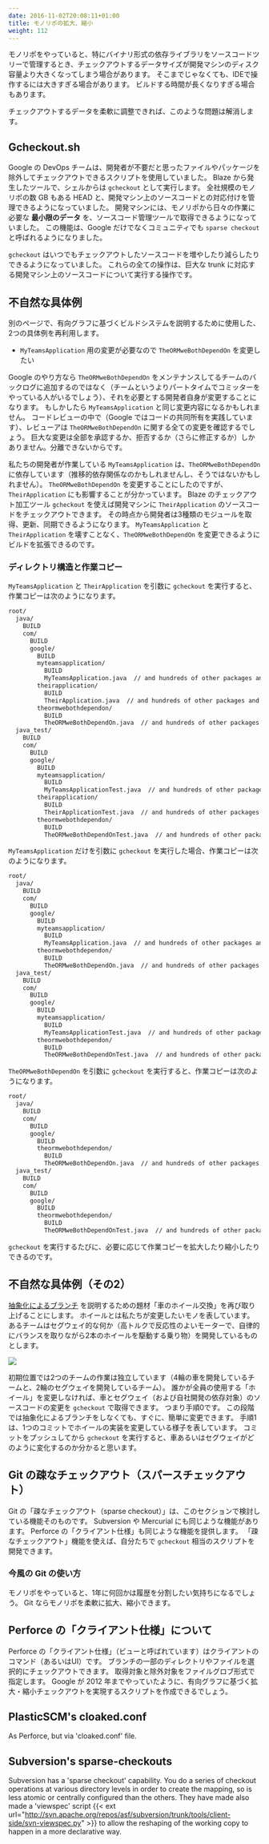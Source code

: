 ```yaml
---
date: 2016-11-02T20:08:11+01:00
title: モノリポの拡大、縮小
weight: 112
---
```

 
<!-- At some point with a monorepo approach to source control (especially with binary dependencies in the source tree), your checkouts
could be bigger than your local workstation's hard drive. Or even if the checkout is not too big for your hard drive, 
then it might be too much for your IDE, and you do not want to have to abandon it for Vim/Emacs. Or maybe it is not your IDE that 
chokes but rather is something about the build that's too much locally, despite command-line arguments to attempt to
pare it down for a shorter elapsed time. -->
モノリポをやっていると、特にバイナリ形式の依存ライブラリをソースコードツリーで管理するとき、チェックアウトするデータサイズが開発マシンのディスク容量より大きくなってしまう場合があります。
そこまでじゃなくても、IDEで操作するには大きすぎる場合があります。
ビルドする時間が長くなりすぎる場合もあります。

<!-- There is a way to intelligently expand or contract the checkout on your developer workstation, to alleviate all of
the above. -->
チェックアウトするデータを柔軟に調整できれば、このような問題は解消します。

## Gcheckout.sh

<!-- Google's in-house DevOps uses some simple scripting to
modify the checkout on the developer's workstation to omit the source files/packages that are not needed for the 
current intentions of the developer. This Blaze related technology is a shell command called 'gcheckout'. It can modify the mappings between the multi-gigabyte HEAD 
revision of company-wide trunk (monorepo) and developer's own workstation. Thus the source-control tools maintain the 
**smallest possible subset** of the monorepo on the developer's workstation, for them to perform their daily work. 
Google and the industry refer to the general feature as 'sparse checkout'. -->
Google の DevOps チームは、開発者が不要だと思ったファイルやパッケージを除外してチェックアウトできるスクリプトを使用していました。
Blaze から発生したツールで、シェルからは `gcheckout` として実行します。
全社規模のモノリポの数 GB もある HEAD と、開発マシン上のソースコードとの対応付けを管理できるようになっていました。
開発マシンには、モノリポから日々の作業に必要な **最小限のデータ** を、ソースコード管理ツールで取得できるようになっていました。
この機能は、Google だけでなくコミュニティでも `sparse checkout` と呼ばれるようになりました。

<!-- You can run `gcheckout` at any time to modify your sparse checkout to be bigger or smaller (or wholly different) for
different reasons. All of those are operations on your local representation of a larger trunk. -->
`gcheckout` はいつでもチェックアウトしたソースコードを増やしたり減らしたりできるようになっていました。
これらの全ての操作は、巨大な trunk に対応する開発マシン上のソースコードについて実行する操作です。

## 不自然な具体例

<!-- We detailed two intentions for directed graph build systems above, using a contrived application. Here is one more: -->
別のページで、有向グラフに基づくビルドシステムを説明するために使用した、2つの具体例を再利用します。

<!-- * I now want to change `TheORMweBothDependOn`, because a change to `MyTeamsApplication` requires me to do that. -->
* `MyTeamsApplication` 用の変更が必要なので `TheORMweBothDependOn` を変更したい

<!-- In Google, rather than feed into the backlog of the team that maintains `TheORMweBothDependOn` (which may exist as a part-time
committee rather than a team), the developer in question would make the change themselves. Perhaps they had made 
it in the same commit as the first usage of it for `MyTeamsApplication`.  In the code review cycle (Google practices
common code ownership), the approvers for the `TheORMweBothDependOn` would see all the changes together. The larger change is
all accepted or rejected (to be remediated) atomically. -->
Google のやり方なら `TheORMweBothDependOn` をメンテナンスしてるチームのバックログに追加するのではなく（チームというよりパートタイムでコミッターをやっている人がいるでしょう）、それを必要とする開発者自身が変更することになります。
もしかしたら `MyTeamsApplication` と同じ変更内容になるかもしれません。
コードレビューの中で（Google ではコードの共同所有を実践しています）、レビューアは `TheORMweBothDependOn` に関する全ての変更を確認するでしょう。
巨大な変更は全部を承認するか、拒否するか（さらに修正するか）しかありません。分離できないからです。

<!-- So our developer was working on `MyTeamsApplication`, which depended on `TheORMweBothDependOn` (which probably transitively
depended on other things). Now that developer is going to change `TheORMweBothDependOn` and that impacts `TheirApplication` 
too. The Blaze related checkout-modifying technology 'gcheckout' performs an expansion to bring in `TheirApplication` to the
developer's checkout. From that moment on, the developer doing update/pull/sync will bring down minute by minute
changes to those three modules.  For free, the build expands to make sure that the `TheORMweBothDependOn` changes do not 
break either of `MyTeamsApplication` or `TheirApplication`. -->
私たちの開発者が作業している `MyTeamsApplication` は、`TheORMweBothDependOn` に依存しています（推移的依存関係なのかもしれませんし、そうではないかもしれません）。
`TheORMweBothDependOn` を変更することにしたのですが、`TheirApplication` にも影響することが分かっています。
Blaze のチェックアウト加工ツール `gcheckout` を使えば開発マシンに `TheirApplication` のソースコードをチェックアウトできます。
その時点から開発者は3種類のモジュールを取得、更新、同期できるようになります。
`MyTeamsApplication` と `TheirApplication` を壊すことなく、`TheORMweBothDependOn` を変更できるようにビルドを拡張できるのです。

### ディレクトリ構造と作業コピー

<!-- If I ran `gcheckout` with MyTeamsApplication+TheirApplication as the parameter I would get working copy that looked like: -->
`MyTeamsApplication` と `TheirApplication` を引数に `gcheckout` を実行すると、作業コピーは次のようになります。

```txt
root/
  java/
    BUILD
    com/
      BUILD
      google/
        BUILD
        myteamsapplication/
          BUILD
          MyTeamsApplication.java  // and hundreds of other packages and source files
        theirapplication/
          BUILD
          TheirApplication.java  // and hundreds of other packages and source files
        theormwebothdependon/
          BUILD
          TheORMweBothDependOn.java  // and hundreds of other packages and source files
  java_test/
    BUILD
    com/
      BUILD
      google/
        BUILD
        myteamsapplication/
          BUILD
          MyTeamsApplicationTest.java  // and hundreds of other packages and source files
        theirapplication/
          BUILD
          TheirApplicationTest.java  // and hundreds of other packages and source files
        theormwebothdependon/
          BUILD
          TheORMweBothDependOnTest.java  // and hundreds of other packages and source files
```

<!-- If I ran `gcheckout` with MyTeamsApplication as the parameter I would get working copy that looked like: -->
`MyTeamsApplication` だけを引数に `gcheckout` を実行した場合、作業コピーは次のようになります。

```txt
root/
  java/
    BUILD
    com/
      BUILD
      google/
        BUILD
        myteamsapplication/
          BUILD
          MyTeamsApplication.java  // and hundreds of other packages and source files
        theormwebothdependon/
          BUILD
          TheORMweBothDependOn.java  // and hundreds of other packages and source files
  java_test/
    BUILD
    com/
      BUILD
      google/
        BUILD
        myteamsapplication/
          BUILD
          MyTeamsApplicationTest.java  // and hundreds of other packages and source files
        theormwebothdependon/
          BUILD
          TheORMweBothDependOnTest.java  // and hundreds of other packages and source files
```

<!-- If I ran `gcheckout` with TheORMweBothDependOn as the parameter I would get working copy that looked like: -->
`TheORMweBothDependOn` を引数に `gcheckout` を実行すると、作業コピーは次のようになります。

```txt
root/
  java/
    BUILD
    com/
      BUILD
      google/
        BUILD
        theormwebothdependon/
          BUILD
          TheORMweBothDependOn.java  // and hundreds of other packages and source files
  java_test/
    BUILD
    com/
      BUILD
      google/
        BUILD
        theormwebothdependon/
          BUILD
          TheORMweBothDependOnTest.java  // and hundreds of other packages and source files
```

<!-- You can keep rerunning the `gcheckout` to expand or contract your working copy to meet your current goals. -->
`gcheckout` を実行するたびに、必要に応じて作業コピーを拡大したり縮小したりできるのです。

## 不自然な具体例（その2）

<!-- We used 'change the wheel on a car', on the [Branch By Abstraction](/branch-by-abstraction/) page for its contrived
example. It will serve us again here. The wheel is what we want to change. The other team using 'Wheel(s)' is making a 
Segway thing (two wheels and self-balancing via high-torque and very responsive motors). Here's the procedure: -->
[抽象化によるブランチ](/branch-by-abstraction/) を説明するための題材「車のホイール交換」を再び取り上げることにします。
ホイールとは私たちが変更したいモノを表しています。
あるチームはセグウェイ的な何か（高トルクで反応性のよいモーターで、自律的にバランスを取りながら2本のホイールを駆動する乗り物）を開発しているものとします。

![](car_segway.png)  
 
<!-- The starting position is two teams working separately, using 'Wheel' (4 for cars, 2 for Segways). Without any commits
happening the engineer changing 'Wheel' for everyone, runs gcheckout (or its equivalent) to modify the source in the 
IDE to the union of Car and Segway (and in-house dependencies). That is marked as step 0. Let us say the
change is quick/easy this time (not requiring Branch By Abstraction) step 1 shows the single commit that changes
the wheel implementation for everyone.  After the commit/push, running again shows the application focused team checkout - either 
'Car' or 'Segway'. -->
 初期位置では2つのチームの作業は独立しています（4輪の車を開発しているチームと、2輪のセグウェイを開発しているチーム）。
 誰かが全員の使用する「ホイール」を変更しなければ、車とセグウェイ（および自社開発の依存対象）のソースコードの変更を `gcheckout` で取得できます。
 つまり手順0です。
 この段階では抽象化によるブランチをしなくても、すぐに、簡単に変更できます。
 手順1は、1つのコミットでホイールの実装を変更している様子を表しています。
 コミットをプッシュしてから `gcheckout` を実行すると、車あるいはセグウェイがどのように変化するのか分かると思います。

## Git の疎なチェックアウト（スパースチェックアウト）

<!-- Git has a 'sparse checkout' capability, which exactly facilitates this sort of thing. Subversion and Mercurial do too.
Perforce has a 'client spec' capability that is more or less the same. A team wanting to have their own gcheckout equivalent
would have some scripting around sparse checkouts (or equivalent).  -->
Git の「疎なチェックアウト（sparse checkout）」は、このセクションで検討している機能そのものです。
Subversion や Mercurial にも同じような機能があります。
Perforce の「クライアント仕様」も同じような機能を提供します。
「疎なチェックアウト」機能を使えば、自分たちで `gcheckout` 相当のスクリプトを開発できます。

### 今風の Git の使い方

<!-- If you're willing to go a 'split history' maneuver on your monorepo once or twice a year, Git can do the expandable and
contractible monorepo setup today.  -->
モノリポをやっていると、1年に何回かは履歴を分割したい気持ちになるでしょう。
Git ならモノリポを柔軟に拡大、縮小できます。

## Perforce の「クライアント仕様」について

<!-- Perforce has a 'client spec' (alternatively 'view') that is accessed via the client command or UI. Amongst other things, it
allows a checkout to be a subset of the directories/files available within the branch. A list of globbed includes and 
excludes is the format. You would script this (as Google did until 2012) to have a directed graph driven 
expandable/contractible checkout. -->
Perforce の「クライアント仕様」（ビューと呼ばれています）はクライアントのコマンド（あるいはUI）です。
ブランチの一部のディレクトリやファイルを選択的にチェックアウトできます。
取得対象と除外対象をファイルグロブ形式で指定します。
Google が 2012 年までやっていたように、有向グラフに基づく拡大・縮小チェックアウトを実現するスクリプトを作成できるでしょう。

## PlasticSCM's cloaked.conf

As Perforce, but via 'cloaked.conf' file.

## Subversion's sparse-checkouts

Subversion has a 'sparse checkout' capability. You do a series of checkout operations at various directory levels in order
to create the mapping, so is less atomic or centrally configured than the others.  They have made also made a 'viewspec' script
{{< ext url="http://svn.apache.org/repos/asf/subversion/trunk/tools/client-side/svn-viewspec.py" >}}
to allow the reshaping of the working copy to happen in a more declarative way.
